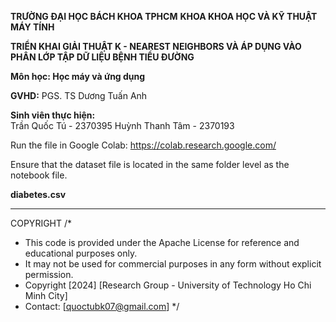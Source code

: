 **TRƯỜNG ĐẠI HỌC BÁCH KHOA TPHCM**
**KHOA KHOA HỌC VÀ KỸ THUẬT MÁY TÍNH**


**TRIỂN KHAI GIẢI THUẬT K - NEAREST NEIGHBORS VÀ ÁP DỤNG VÀO PHÂN LỚP TẬP DỮ LIỆU BỆNH TIỂU ĐƯỜNG**

**Môn học: Học máy và ứng dụng**

**GVHD:**
PGS. TS Dương Tuấn Anh

**Sinh viên thực hiện:**        
Trần Quốc Tú	 -  2370395
Huỳnh Thanh Tâm  -  2370193

Run the file in Google Colab:
https://colab.research.google.com/

Ensure that the dataset file is located in the same folder level as the notebook file.

**diabetes.csv**


--------------------------------------------------------------------------------------------

COPYRIGHT
/*
 * This code is provided under the Apache License for reference and educational purposes only.
 * It may not be used for commercial purposes in any form without explicit permission.
 * Copyright [2024] [Research Group - University of Technology Ho Chi Minh City]
 * Contact: [quoctubk07@gmail.com]
 */
